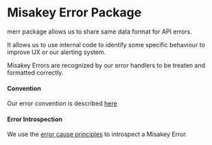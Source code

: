 # Misakey Error Package

merr package allows us to share same data format for API errors.

It allows us to use internal code to identify some specific behaviour to improve UX or our alerting system.

Misakey Errors are recognized by our error handlers to be treaten and formatted correctly.

#### Convention

Our error convention is described [here](https://gitlab.misakey.dev/Misakey/dev-manifesto/blob/master/conventions.md#error-conventions)

#### Error Introspection

We use the [error cause principles](https://godoc.org/github.com/pkg/errors#Cause) to introspect a Misakey Error.

